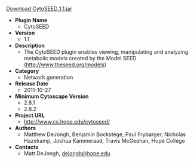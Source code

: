 <a href="CytoSEED_1.1.jar">Download CytoSEED_1.1.jar</a>

* __Plugin Name__
  * CytoSEED
* __Version__
  * 1.1
* __Description__
  * The CytoSEED plugin enables viewing, manipulating and analyzing metabolic models created by the Model SEED (http://www.theseed.org/models)
* __Category__
  * Network generation
* __Release Date__
  * 2011-10-27
* __Minimum Cytoscape Version__
  * 2.8.1
  * 2.8.2
* __Project URL__
  * http://www.cs.hope.edu/cytoseed/
* __Authors__
  * Matthew DeJongh, Benjamin Bockstege, Paul Frybarger, Nicholas Hazekamp, Joshua Kammeraad, Travis McGeehan, Hope College
* __Contacts__
  * Matt DeJongh, dejongh@hope.edu
